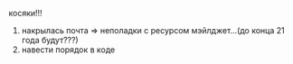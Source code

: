 косяки!!!
1. накрылась почта => неполадки с ресурсом мэйлджет...(до конца 21 года будут???)
2. навести порядок в коде
